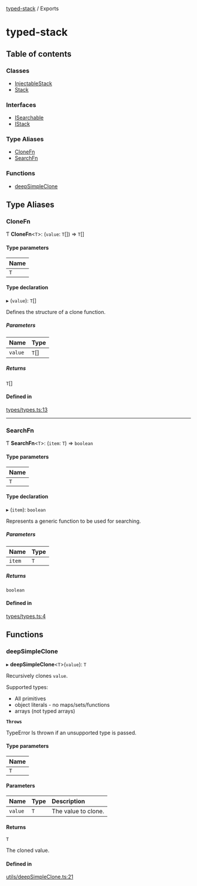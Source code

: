 [typed-stack](README.md) / Exports

# typed-stack

## Table of contents

### Classes

- [InjectableStack](classes/InjectableStack.md)
- [Stack](classes/Stack.md)

### Interfaces

- [ISearchable](interfaces/ISearchable.md)
- [IStack](interfaces/IStack.md)

### Type Aliases

- [CloneFn](modules.md#clonefn)
- [SearchFn](modules.md#searchfn)

### Functions

- [deepSimpleClone](modules.md#deepsimpleclone)

## Type Aliases

### CloneFn

Ƭ **CloneFn**<`T`\>: (`value`: `T`[]) => `T`[]

#### Type parameters

| Name |
| :------ |
| `T` |

#### Type declaration

▸ (`value`): `T`[]

Defines the structure of a clone function.

##### Parameters

| Name | Type |
| :------ | :------ |
| `value` | `T`[] |

##### Returns

`T`[]

#### Defined in

[types/types.ts:13](https://github.com/chrisitopherus/typed-stack/blob/fcf0801/src/types/types.ts#L13)

___

### SearchFn

Ƭ **SearchFn**<`T`\>: (`item`: `T`) => `boolean`

#### Type parameters

| Name |
| :------ |
| `T` |

#### Type declaration

▸ (`item`): `boolean`

Represents a generic function to be used for searching.

##### Parameters

| Name | Type |
| :------ | :------ |
| `item` | `T` |

##### Returns

`boolean`

#### Defined in

[types/types.ts:4](https://github.com/chrisitopherus/typed-stack/blob/fcf0801/src/types/types.ts#L4)

## Functions

### deepSimpleClone

▸ **deepSimpleClone**<`T`\>(`value`): `T`

Recursively clones `value`.

Supported types:
- All primitives
- object literals - no maps/sets/functions
- arrays (not typed arrays)

**`Throws`**

TypeError
Is thrown if an unsupported type is passed.

#### Type parameters

| Name |
| :------ |
| `T` |

#### Parameters

| Name | Type | Description |
| :------ | :------ | :------ |
| `value` | `T` | The value to clone. |

#### Returns

`T`

The cloned value.

#### Defined in

[utils/deepSimpleClone.ts:21](https://github.com/chrisitopherus/typed-stack/blob/fcf0801/src/utils/deepSimpleClone.ts#L21)

